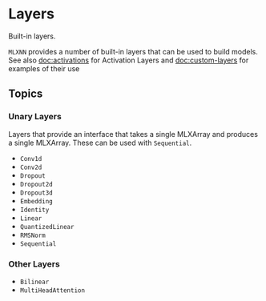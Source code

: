 # Layers

Built-in layers.

`MLXNN` provides a number of built-in layers that can be used to build models.  
See also <doc:activations> for Activation Layers and <doc:custom-layers> for examples of their use

## Topics

### Unary Layers

Layers that provide an interface that takes a single MLXArray and produces a single MLXArray.
These can be used with ``Sequential``.

- ``Conv1d``
- ``Conv2d``
- ``Dropout``
- ``Dropout2d``
- ``Dropout3d``
- ``Embedding``
- ``Identity``
- ``Linear``
- ``QuantizedLinear``
- ``RMSNorm``
- ``Sequential``

### Other Layers

- ``Bilinear``
- ``MultiHeadAttention``
